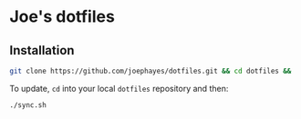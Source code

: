 # Joe's dotfiles

## Installation

```bash
git clone https://github.com/joephayes/dotfiles.git && cd dotfiles && ./bootstrap.sh
```

To update, `cd` into your local `dotfiles` repository and then:

```bash
./sync.sh
```
